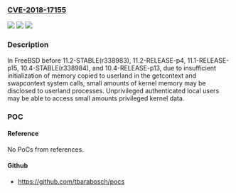 ### [CVE-2018-17155](https://cve.mitre.org/cgi-bin/cvename.cgi?name=CVE-2018-17155)
![](https://img.shields.io/static/v1?label=Product&message=FreeBSD&color=blue)
![](https://img.shields.io/static/v1?label=Version&message=n%2Fa&color=blue)
![](https://img.shields.io/static/v1?label=Vulnerability&message=Kernel%20memory%20disclosure&color=brighgreen)

### Description

In FreeBSD before 11.2-STABLE(r338983), 11.2-RELEASE-p4, 11.1-RELEASE-p15, 10.4-STABLE(r338984), and 10.4-RELEASE-p13, due to insufficient initialization of memory copied to userland in the getcontext and swapcontext system calls, small amounts of kernel memory may be disclosed to userland processes. Unprivileged authenticated local users may be able to access small amounts privileged kernel data.

### POC

#### Reference
No PoCs from references.

#### Github
- https://github.com/tbarabosch/pocs

